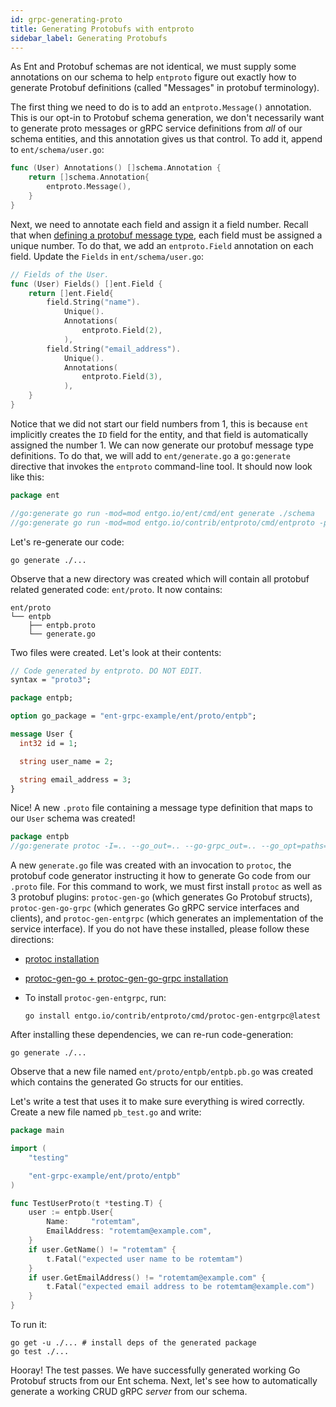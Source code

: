 ```yaml
---
id: grpc-generating-proto
title: Generating Protobufs with entproto
sidebar_label: Generating Protobufs
---
```

As Ent and Protobuf schemas are not identical, we must supply some annotations on our schema to help `entproto` figure out exactly how to generate Protobuf definitions (called "Messages" in protobuf terminology).

The first thing we need to do is to add an `entproto.Message()` annotation. This is our opt-in to Protobuf schema generation, we don't necessarily want to generate proto messages or gRPC service definitions from *all* of our schema entities, and this annotation gives us that control. To add it, append to `ent/schema/user.go`:

```go title="ent/schema/user.go"
func (User) Annotations() []schema.Annotation {
	return []schema.Annotation{
		entproto.Message(),
	}
}
```

Next, we need to annotate each field and assign it a field number. Recall that when [defining a protobuf message type](https://developers.google.com/protocol-buffers/docs/proto3#simple), each field must be assigned a unique number.  To do that, we add an `entproto.Field` annotation on each field. Update the `Fields` in `ent/schema/user.go`:

```go title="ent/schema/user.go"
// Fields of the User.
func (User) Fields() []ent.Field {
	return []ent.Field{
		field.String("name").
			Unique().
			Annotations(
				entproto.Field(2),
			),
		field.String("email_address").
			Unique().
			Annotations(
				entproto.Field(3),
			),
	}
}
```

Notice that we did not start our field numbers from 1, this is because `ent` implicitly creates the `ID` field for the entity, and that field is automatically assigned the number 1.  We can now generate our protobuf message type definitions. To do that, we will add to `ent/generate.go` a `go:generate` directive that invokes the `entproto` command-line tool. It should now look like this:

```go title="ent/generate.go"
package ent

//go:generate go run -mod=mod entgo.io/ent/cmd/ent generate ./schema
//go:generate go run -mod=mod entgo.io/contrib/entproto/cmd/entproto -path ./schema
```

Let's re-generate our code:

```console
go generate ./...
```

Observe that a new directory was created which will contain all protobuf related generated code: `ent/proto`. It now contains:

```console
ent/proto
└── entpb
    ├── entpb.proto
    └── generate.go
```

Two files were created. Let's look at their contents:

```protobuf title="ent/proto/entpb/entpb.proto"
// Code generated by entproto. DO NOT EDIT.
syntax = "proto3";

package entpb;

option go_package = "ent-grpc-example/ent/proto/entpb";

message User {
  int32 id = 1;

  string user_name = 2;

  string email_address = 3;
}
```

Nice! A new `.proto` file containing a message type definition that maps to our `User` schema was created!

```go title="ent/proto/entpb/generate.go"
package entpb
//go:generate protoc -I=.. --go_out=.. --go-grpc_out=.. --go_opt=paths=source_relative --go-grpc_opt=paths=source_relative --entgrpc_out=.. --entgrpc_opt=paths=source_relative,schema_path=../../schema entpb/entpb.proto
```

A new `generate.go` file was created with an invocation to `protoc`, the protobuf code generator instructing it how to generate Go code from our `.proto` file. For this command to work, we must first install `protoc` as well as 3 protobuf plugins: `protoc-gen-go` (which generates Go Protobuf structs), `protoc-gen-go-grpc` (which generates Go gRPC service interfaces and clients), and `protoc-gen-entgrpc` (which generates an implementation of the service interface). If you do not have these installed, please follow these directions:

- [protoc installation](https://grpc.io/docs/protoc-installation/)
- [protoc-gen-go + protoc-gen-go-grpc installation](https://grpc.io/docs/languages/go/quickstart/)
- To install `protoc-gen-entgrpc`, run:

  ```
  go install entgo.io/contrib/entproto/cmd/protoc-gen-entgrpc@latest
  ```

After installing these dependencies, we can re-run code-generation:

```console
go generate ./...
```

Observe that a new file named `ent/proto/entpb/entpb.pb.go` was created which contains the generated Go structs for our entities.

Let's write a test that uses it to make sure everything is wired correctly. Create a new file named `pb_test.go` and write:

```go
package main

import (
	"testing"

	"ent-grpc-example/ent/proto/entpb"
)

func TestUserProto(t *testing.T) {
	user := entpb.User{
		Name:     "rotemtam",
		EmailAddress: "rotemtam@example.com",
	}
	if user.GetName() != "rotemtam" {
		t.Fatal("expected user name to be rotemtam")
	}
	if user.GetEmailAddress() != "rotemtam@example.com" {
		t.Fatal("expected email address to be rotemtam@example.com")
	}
}
```

To run it:

```console
go get -u ./... # install deps of the generated package
go test ./...
```

Hooray! The test passes. We have successfully generated working Go Protobuf structs from our Ent schema. Next, let's see how to automatically generate a working CRUD gRPC *server* from our schema.

